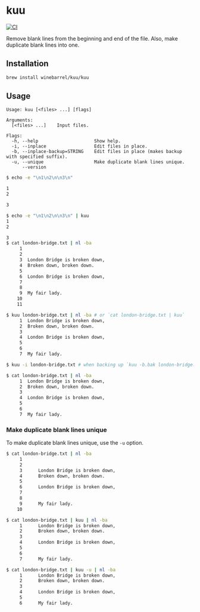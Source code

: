 # kuu

[![CI](https://github.com/winebarrel/kuu/actions/workflows/ci.yml/badge.svg)](https://github.com/winebarrel/kuu/actions/workflows/ci.yml)

Remove blank lines from the beginning and end of the file. Also, make duplicate blank lines into one.

## Installation

```sh
brew install winebarrel/kuu/kuu
```

## Usage

```
Usage: kuu [<files> ...] [flags]

Arguments:
  [<files> ...]    Input files.

Flags:
  -h, --help                     Show help.
  -i, --inplace                  Edit files in place.
  -b, --inplace-backup=STRING    Edit files in place (makes backup with specified suffix).
  -u, --unique                   Make duplicate blank lines unique.
      --version
```

```sh
$ echo -e "\n1\n2\n\n3\n"

1
2

3

$ echo -e "\n1\n2\n\n3\n" | kuu
1
2

3
$ cat london-bridge.txt | nl -ba
     1	
     2
     3	London Bridge is broken down,
     4	Broken down, broken down.
     5
     6	London Bridge is broken down,
     7
     8
     9	My fair lady.
    10
    11

$ kuu london-bridge.txt | nl -ba # or `cat london-bridge.txt | kuu`
     1	London Bridge is broken down,
     2	Broken down, broken down.
     3
     4	London Bridge is broken down,
     5
     6
     7	My fair lady.

$ kuu -i london-bridge.txt # when backing up `kuu -b.bak london-bridge.txt`

$ cat london-bridge.txt | nl -ba
     1	London Bridge is broken down,
     2	Broken down, broken down.
     3
     4	London Bridge is broken down,
     5
     6
     7	My fair lady.
```

### Make duplicate blank lines unique

To make duplicate blank lines unique, use the `-u` option.

```sh
$ cat london-bridge.txt | nl -ba
     1
     2
     3		London Bridge is broken down,
     4		Broken down, broken down.
     5
     6		London Bridge is broken down,
     7
     8
     9		My fair lady.
    10

$ cat london-bridge.txt | kuu | nl -ba
     1		London Bridge is broken down,
     2		Broken down, broken down.
     3
     4		London Bridge is broken down,
     5
     6
     7		My fair lady.

$ cat london-bridge.txt | kuu -u | nl -ba
     1		London Bridge is broken down,
     2		Broken down, broken down.
     3
     4		London Bridge is broken down,
     5
     6		My fair lady.
```
